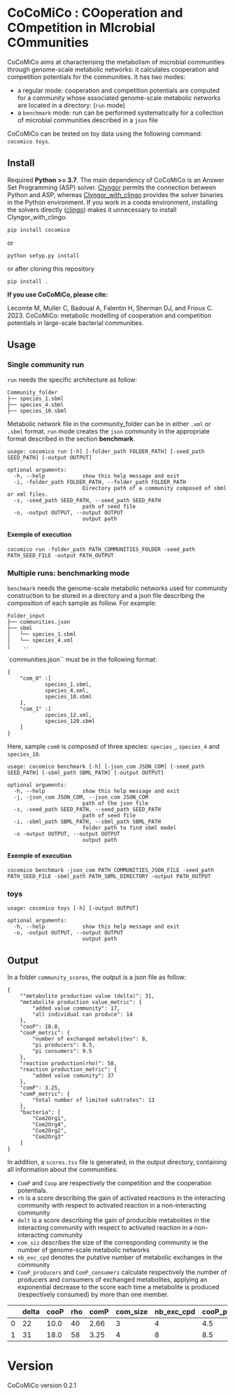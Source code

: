 # CoCoMiCo : COoperation and COmpetition in MIcrobial COmmunities

CoCoMiCo aims at characterising the metabolism of microbial communities through genome-scale metabolic networks: it calculates cooperation and competition potentials for the communities.
It has two modes:
* a regular mode: cooperation and competition potentials are computed for a community whose associated genome-scale metabolic networks are located in a directory: (`run` mode)
* a `benchmark` mode: run can be performed systematically for a collection of microbial communities described in a `json` file

CoCoMiCo can be tested on toy data using the following command: `cocomico toys`.

## Install

Required **Python >= 3.7**. The main dependency of CoCoMiCo is an Answer Set Programming (ASP) solver. [Clyngor](https://github.com/Aluriak/clyngor) permits the connection between Python and ASP, whereas [Clyngor_with_clingo](https://github.com/Aluriak/clyngor-with-clingo/) provides the solver binaries in the Python environment. If you work in a conda environment, installing the solvers directly ([clingo](https://anaconda.org/potassco/clingo)) makes it unnecessary to install Clyngor_with_clingo.

```
pip install cocomico
```

or

```
python setyp.py install
```

or after cloning this repository

```
pip install .
```

**If you use CoCoMiCo, please cite:**

Lecomte M, Muller C, Badoual A, Falentin H, Sherman DJ, and Frioux C. 2023. CoCoMiCo: metabolic modelling of cooperation and competition potentials in large-scale bacterial communities.

## Usage

### Single community run

`run` needs the specific architecture as follow:

```
Community_folder
├── species_1.sbml
├── species_4.sbml
├── species_10.sbml
```

Metabolic network file in the community_folder can be in either `.xml` or `.sbml` format. `run` mode creates the `json` community in the appropriate format described in the section **benchmark**.

```
usage: cocomico run [-h] [-folder_path FOLDER_PATH] [-seed_path SEED_PATH] [-output OUTPUT]

optional arguments:
  -h, --help            show this help message and exit
  -i, -folder_path FOLDER_PATH, --folder_path FOLDER_PATH
                        Directory path of a community composed of sbml or xml files.
  -s, -seed_path SEED_PATH, --seed_path SEED_PATH
                        path of seed file
  -o, -output OUTPUT, --output OUTPUT
                        output path
```

#### Exemple of execution

`
cocomico run -folder_path PATH_COMMUNITIES_FOLDER -seed_path  PATH_SEED_FILE -output PATH_OUTPUT
`
### Multiple runs: benchmarking mode

`benchmark` needs the genome-scale metabolic networks used for community construction to be stored in a directory and a json file describing the composition of each sample as follow.
For example:

```
Folder_input
├── communities.json
├── sbml
│   └── species_1.sbml
│   └── species_4.xml
|    ..
```

`communities.json`` must be in the following format:

```
{
    "com_0" :[
            species_1.sbml,
            species_4.xml,
            species_10.sbml
    ],
    "com_1" :[
            species_12.xml,
            species_120.sbml
    ]
}

```

Here, sample `com0` is composed of three species: `species_`, `species_4` and `species_10`.


```
usage: cocomico benchmark [-h] [-json_com JSON_COM] [-seed_path SEED_PATH] [-sbml_path SBML_PATH] [-output OUTPUT]

optional arguments:
  -h, --help            show this help message and exit
  -j, -json_com JSON_COM, --json_com JSON_COM
                        path of the json file
  -s, -seed_path SEED_PATH, --seed_path SEED_PATH
                        path of seed file
  -i, -sbml_path SBML_PATH, --sbml_path SBML_PATH
                        folder path to find sbml model
  -o -output OUTPUT, --output OUTPUT
                        output path

```

#### Exemple of execution

`
cocomico benchmark -json_com PATH_COMMUNITIES_JSON_FILE -seed_path  PATH_SEED_FILE -sbml_path PATH_SBML_DIRECTORY -output PATH_OUTPUT
`


### toys

```
usage: cocomico toys [-h] [-output OUTPUT]

optional arguments:
  -h, --help            show this help message and exit
  -o, -output OUTPUT, --output OUTPUT
                        output path
```

## Output

In a folder `community_scores`, the output is a json file as follow:

```
{
    ""metabolite production value (delta)": 31,
    "metabolite production value_metric": {
        "added value community": 17,
        "all individual can produce": 14
    },
    "cooP": 18.0,
    "cooP_metric": {
        "number of exchanged metabolites": 8,
        "pi producers": 8.5,
        "pi consumers": 9.5
    },
    "reaction production(rho)": 58,
    "reaction production_metric": {
        "added value comunity": 37
    },
    "comP": 3.25,
    "comP_metric": {
        "total number of limited subtrates": 13
    },
    "bacteria": [
        "Com2Org1",
        "Com2Org4",
        "Com2Org2",
        "Com2Org3"
    ]
}
```

In addition, a `scores.tsv` file is generated, in the output directory, containing all information about the communities:

- `ComP` and `Coop` are respectively the competition and the cooperation potentials.
- `rh` is a score describing the gain of activated reactions in the interacting community with respect to activated reaction in a non-interacting community
- `delt` is a score describing the gain of producible metabolites in the interacting community with respect to activated reaction in a non-interacting community
- `com_siz` describes the size of the corresponding community ie the number of genome-scale metabolic networks
- `nb_exc_cpd` denotes the putative number of metabolic exchanges in the community
- `CooP_producers` and `CooP_consumers` calculate respectively the number of producers and consumers of exchanged metabolites, applying an exponential decrease to the score each time a metabolite is produced (respectively consumed) by more than one member.

|   | delta | cooP | rho | comP | com_size | nb_exc_cpd | cooP_producers | cooP_consumers |
|---|-------|------|-----|------|----------|------------|----------------|----------------|
| 0 | 22    | 10.0 | 40  | 2.66 | 3        | 4          | 4.5            | 5.5            |
| 1 | 31    | 18.0 | 58  | 3.25 | 4        | 8          | 8.5            | 9.5            |


# Version
CoCoMiCo version 0.2.1
